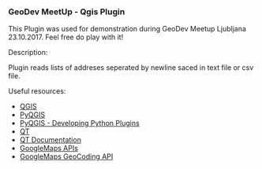### GeoDev MeetUp - Qgis Plugin

This Plugin was used for demonstration during GeoDev Meetup Ljubljana 23.10.2017. Feel free do play with it!

Description:

Plugin reads lists of addreses seperated by newline saced in text file or csv file.

Useful resources:

* [QGIS](http://www.qgis.org/en/site/)
* [PyQGIS](https://docs.qgis.org/2.14/en/docs/pyqgis_developer_cookbook/)
* [PyQGIS - Developing Python Plugins](http://docs.qgis.org/testing/en/docs/pyqgis_developer_cookbook/plugins.html)
* [QT](https://www1.qt.io/download/)
* [QT Documentation](http://doc.qt.io/qt-4.8/index.html)
* [GoogleMaps APIs](https://developers.google.com/maps/) 
* [GoogleMaps GeoCoding API](https://developers.google.com/maps/documentation/geocoding/intro)


